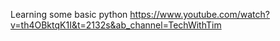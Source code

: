 Learning some basic python
https://www.youtube.com/watch?v=th4OBktqK1I&t=2132s&ab_channel=TechWithTim
